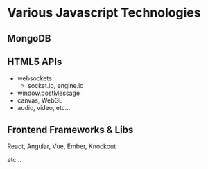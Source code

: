 # Various Javascript Technologies

## MongoDB

## HTML5 APIs

 - websockets
   - socket.io, engine.io
 - window.postMessage
 - canvas, WebGL
 - audio, video, etc...

## Frontend Frameworks & Libs

React, Angular, Vue, Ember, Knockout

etc...


